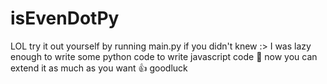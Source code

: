 # isEvenDotPy
LOL try it out yourself by running main.py if you didn't knew :>
I was lazy enough to write some python code to write javascript code 🥱
now you can extend it as much as you want 👍
goodluck
